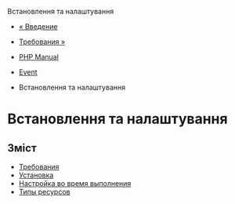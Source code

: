 Встановлення та налаштування

-   [« Введение](intro.event.html)
    
-   [Требования »](event.requirements.html)
    
-   [PHP Manual](index.html)
    
-   [Event](book.event.html)
    
-   Встановлення та налаштування
    

# Встановлення та налаштування

## Зміст

-   [Требования](event.requirements.html)
-   [Установка](event.installation.html)
-   [Настройка во время выполнения](event.configuration.html)
-   [Типы ресурсов](event.resources.html)